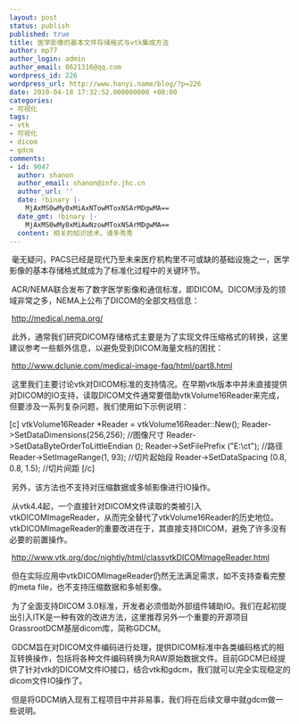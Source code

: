 ```yaml
---
layout: post
status: publish
published: true
title: 医学影像的基本文件存储格式与vtk集成方法
author: mp77
author_login: admin
author_email: 8621316@qq.com
wordpress_id: 226
wordpress_url: http://www.hanyi.name/blog/?p=226
date: 2010-04-18 17:32:52.000000000 +08:00
categories:
- 可视化
tags:
- vtk
- 可视化
- dicom
- gdcm
comments:
- id: 9047
  author: shanon
  author_email: shanon@info.jhc.cn
  author_url: ''
  date: !binary |-
    MjAxMS0wMy0xMiAxNTowMToxNSArMDgwMA==
  date_gmt: !binary |-
    MjAxMS0wMy0xMiAwNzowMToxNSArMDgwMA==
  content: 相关的知识技术，请多秀秀
---
```

 毫无疑问，PACS已经是现代乃至未来医疗机构里不可或缺的基础设施之一，医学影像的基本存储格式就成为了标准化过程中的关键环节。

 ACR/NEMA联合发布了数字医学影像和通信标准，即DICOM。DICOM涉及的领域非常之多，NEMA上公布了DICOM的全部文档信息：

 <a href="http://medical.nema.org/">http://medical.nema.org/</a>

 此外，通常我们研究DICOM存储格式主要是为了实现文件压缩格式的转换，这里建议参考一些额外信息，以避免受到DICOM海量文档的困扰：

 <a href="http://www.dclunie.com/medical-image-faq/html/part8.html">http://www.dclunie.com/medical-image-faq/html/part8.html</a> 

 这里我们主要讨论vtk对DICOM标准的支持情况。在早期vtk版本中并未直接提供对DICOM的IO支持，读取DICOM文件通常要借助vtkVolume16Reader来完成，但要涉及一系列复杂问题，我们使用如下示例说明：

[c]
vtkVolume16Reader *Reader = vtkVolume16Reader::New();
Reader-&gt;SetDataDimensions(256,256);
//图像尺寸
Reader-&gt;SetDataByteOrderToLittleEndian ();
Reader-&gt;SetFilePrefix (&quot;E:\\ct&quot;);
//路径
Reader-&gt;SetImageRange(1, 93);
//切片起始段
Reader-&gt;SetDataSpacing (0.8, 0.8, 1.5);
//切片间距
[/c]

 另外，该方法也不支持对压缩数据或多帧影像进行IO操作。

 从vtk4.4起，一个直接针对DICOM文件读取的类被引入vtkDICOMImageReader，从而完全替代了vtkVolume16Reader的历史地位。vtkDICOMImageReader的重要改进在于，其直接支持DICOM，避免了许多没有必要的前置操作。

 <a href="http://www.vtk.org/doc/nightly/html/classvtkDICOMImageReader.html">http://www.vtk.org/doc/nightly/html/classvtkDICOMImageReader.html</a>

 但在实际应用中vtkDICOMImageReader仍然无法满足需求，如不支持查看完整的meta file，也不支持压缩数据和多帧影像。

 为了全面支持DICOM 3.0标准，开发者必须借助外部组件辅助IO。我们在起初提出引入ITK是一种有效的改进方法，这里推荐另外一个重要的开源项目GrassrootDCM基层dicom库，简称GDCM。

 GDCM旨在对DICOM文件编码进行处理，提供DICOM标准中各类编码格式的相互转换操作，包括将各种文件编码转换为RAW原始数据文件。目前GDCM已经提供了针对vtk的DICOM文件IO接口，结合vtk和gdcm，我们就可以完全实现稳定的dicom文件IO操作了。

 但是将GDCM纳入现有工程项目中并非易事，我们将在后续文章中就gdcm做一些说明。

